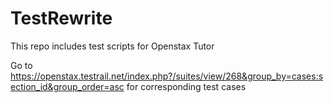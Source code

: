 # TestRewrite
This repo includes test scripts for Openstax Tutor

Go to https://openstax.testrail.net/index.php?/suites/view/268&group_by=cases:section_id&group_order=asc for corresponding test cases 
